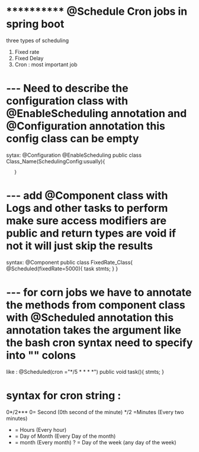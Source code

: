 # ********** @Schedule  Cron jobs in spring boot 
three types of scheduling 
1. Fixed rate 
2. Fixed Delay 
3. Cron : most important job 


# --- Need to describe the configuration class with @EnableScheduling annotation and @Configuration annotation  this config class can be empty 

sytax: @Configuration 
       @EnableScheduling
       public class Class_Name(SchedulingConfig:usually){

       }
 
# --- add @Component class with Logs and other tasks to perform make sure access modifiers are public and return types are void if not it will just skip the results 

syntax: 
       @Component
       public class FixedRate_Class{
          @Scheduled(fixedRate=5000){
              task stmts;
          }
       }

# --- for corn jobs we have to annotate the methods from component class with @Scheduled annotation this annotation takes the argument like the bash cron syntax need to specify into "" colons 

like : @Scheduled(cron ="*/5 * * * *")
       public void task(){
           stmts;
       }


# syntax for cron string :
  0*/2***
  0= Second (0th second of the minute)
  */2 =Minutes (Every two minutes)
  * = Hours (Every hour)
  * = Day of Month (Every Day of the month)
  * = month (Every month)
  ? = Day of the week  (any day of the week) 
